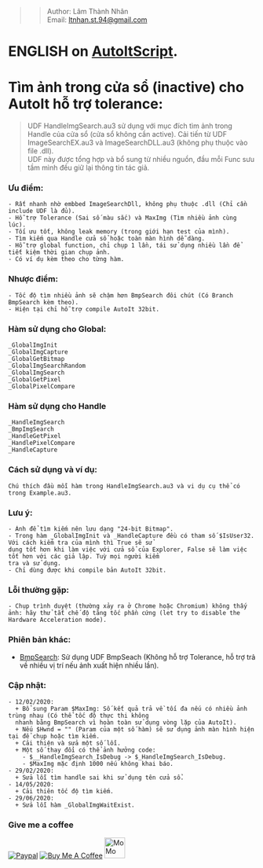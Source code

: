 >> Author: Lâm Thành Nhân\
>> Email: ltnhan.st.94@gmail.com
# ENGLISH on [AutoItScript](https://www.autoitscript.com/forum/topic/201757-handleimgsearch-image-search-with-imagesearchdll-embedded/).
# Tìm ảnh trong cửa sổ (inactive) cho AutoIt hỗ trợ tolerance:
> UDF HandleImgSearch.au3 sử dụng với mục đích tìm ảnh trong Handle của cửa sổ (cửa sổ không cần active). Cải tiến từ UDF ImageSearchEX.au3 và ImageSearchDLL.au3 (không phụ thuộc vào file .dll).\
> UDF này được tổng hợp và bổ sung từ nhiều nguồn, đầu mỗi Func sưu tầm mình đều giữ lại thông tin tác giả.

### Ưu điểm:
    - Rất nhanh nhờ embbed ImageSearchDll, không phụ thuộc .dll (Chỉ cần include UDF là đủ).
    - Hỗ trợ Tolerance (Sai số màu sắc) và MaxImg (Tìm nhiều ảnh cùng lúc).
    - Tối ưu tốt, không leak memory (trong giới hạn test của mình).
    - Tìm kiếm qua Handle cửa sổ hoặc toàn màn hình dễ dàng.
    - Hỗ trợ global function, chỉ chụp 1 lần, tái sử dụng nhiều lần để tiết kiệm thời gian chụp ảnh.
    - Có ví dụ kèm theo cho từng hàm.
### Nhược điểm:
    - Tốc độ tìm nhiều ảnh sẽ chậm hơn BmpSearch đôi chút (Có Branch BmpSearch kèm theo).
    - Hiện tại chỉ hỗ trợ compile AutoIt 32bit.

### Hàm sử dụng cho Global:
    _GlobalImgInit
    _GlobalImgCapture
    _GlobalGetBitmap
    _GlobalImgSearchRandom
    _GlobalImgSearch
    _GlobalGetPixel
    _GlobalPixelCompare
### Hàm sử dụng cho Handle
    _HandleImgSearch
    _BmpImgSearch
    _HandleGetPixel
    _HandlePixelCompare
    _HandleCapture

### Cách sử dụng và ví dụ: 
    Chú thích đầu mỗi hàm trong HandleImgSearch.au3 và vi dụ cụ thể có trong Example.au3.
### Lưu ý: 
    - Ảnh để tìm kiếm nên lưu dạng "24-bit Bitmap".
    - Trong hàm _GlobalImgInit và _HandleCapture đều có tham số $IsUser32. Với cách kiểm tra của mình thì True sẽ sử 
    dụng tốt hơn khi làm việc với cửa sổ của Explorer, False sẽ làm việc tốt hơn với các giả lập. Tuỳ mọi người kiểm 
    tra và sử dụng.
    - Chỉ dùng được khi compile bản AutoIt 32bit.
### Lỗi thường gặp:
    - Chụp trình duyệt (thường xảy ra ở Chrome hoặc Chromium) không thấy ảnh: hãy thử tắt chế độ tăng tốc phần cứng (let try to disable the Hardware Acceleration mode).
### Phiên bản khác:  
   - [BmpSearch](https://github.com/ltnhanst94/AutoIt_HandleImgSearch/tree/BmpSearch): Sử dụng UDF BmpSeach (Không hỗ trợ Tolerance, hỗ trợ trả về nhiều vị trí nếu ảnh xuất hiện nhiều lần).
### Cập nhật:
    - 12/02/2020:
      + Bổ sung Param $MaxImg: Số kết quả trả về tối đa nếu có nhiều ảnh trùng nhau (Có thể tốc độ thực thi không 
      nhanh bằng BmpSearch vì hoàn toàn sử dụng vòng lặp của AutoIt).
      + Nếu $Hwnd = "" (Param của một số hàm) sẽ sử dụng ảnh màn hình hiện tại để chụp hoặc tìm kiếm.
      + Cải thiện và sửa một số lỗi.
      + Một số thay đổi có thể ảnh hưởng code:
        - $__HandleImgSearch_IsDebug -> $_HandleImgSearch_IsDebug.
        - $MaxImg mặc định 1000 nếu không khai báo.
    - 29/02/2020:
      + Sửa lỗi tìm handle sai khi sử dụng tên cửa sổ.
    - 14/05/2020:
      + Cải thiên tốc độ tìm kiếm.
    - 29/06/2020:
      + Sửa lỗi hàm _GlobalImgWaitExist.

### Give me a coffee
<a href="https://paypal.me/lamnhan066" rel="ugc"><img src="https://www.paypalobjects.com/webstatic/mktg/Logo/pp-logo-100px.png" alt="Paypal" /></a>
<a href="https://www.buymeacoffee.com/lamnhan066" target="_blank" rel="ugc"><img src="https://www.buymeacoffee.com/assets/img/custom_images/purple_img.png" alt="Buy Me A Coffee" /></a>
<a href="https://nhantien.momo.vn/nMu93PhbO97" target="_blank" rel="ugc"><img src="https://static.mservice.io/img/logo-momo.png" alt="MoMo" height="42" width="42" /></a>
